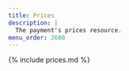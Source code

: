 ```yaml
---
title: Prices
description: |
  The payment's prices resource.
menu_order: 2600
---
```


{% include prices.md %}
